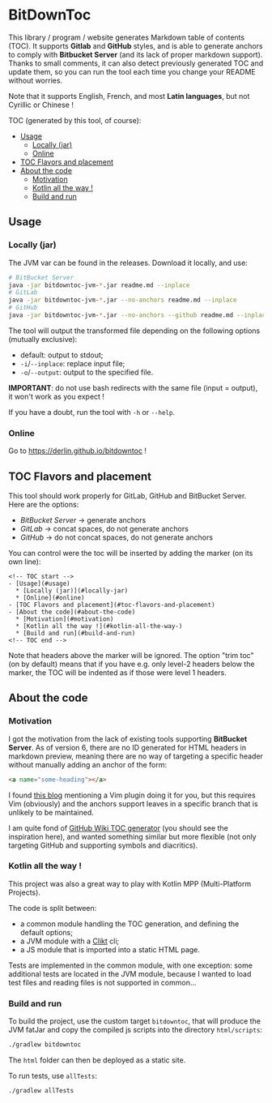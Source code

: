 # BitDownToc

This library / program / website generates Markdown table of contents (TOC).
It supports **Gitlab** and **GitHub** styles, and is able to generate anchors to comply with **Bitbucket Server** 
(and its lack of proper markdown support). Thanks to small comments, it can also detect previously generated TOC
and update them, so you can run the tool each time you change your README without worries.

Note that it supports English, French, and most **Latin languages**, but not Cyrillic or Chinese !

TOC (generated by this tool, of course):

<!-- TOC start -->
- [Usage](#usage)
  * [Locally (jar)](#locally-jar)
  * [Online](#online)
- [TOC Flavors and placement](#toc-flavors-and-placement)
- [About the code](#about-the-code)
  * [Motivation](#motivation)
  * [Kotlin all the way !](#kotlin-all-the-way-)
  * [Build and run](#build-and-run)
<!-- TOC end -->

## Usage

### Locally (jar)

The JVM var can be found in the releases. Download it locally, and use:
```bash
# BitBucket Server
java -jar bitdowntoc-jvm-*.jar readme.md --inplace
# GitLab
java -jar bitdowntoc-jvm-*.jar --no-anchors readme.md --inplace
# GitHub
java -jar bitdowntoc-jvm-*.jar --no-anchors --github readme.md --inplace
```

The tool will output the transformed file depending on the following options (mutually exclusive):

* default: output to stdout;
* `-i`/`--inplace`: replace input file;
* `-o`/`--output`: output to the specified file.

**IMPORTANT**: do not use bash redirects with the same file (input = output), it won't work as you expect !

If you have a doubt, run the tool with `-h` or `--help`.

### Online

Go to https://derlin.github.io/bitdowntoc !


## TOC Flavors and placement

This tool should work properly for GitLab, GitHub and BitBucket Server. Here are the options:

* *BitBucket Server* → generate anchors
* *GitLab* → concat spaces, do not generate anchors
* *GitHub* → do not concat spaces, do not generate anchors

You can control were the toc will be inserted by adding the marker (on its own line):
```text
<!-- TOC start -->
- [Usage](#usage)
  * [Locally (jar)](#locally-jar)
  * [Online](#online)
- [TOC Flavors and placement](#toc-flavors-and-placement)
- [About the code](#about-the-code)
  * [Motivation](#motivation)
  * [Kotlin all the way !](#kotlin-all-the-way-)
  * [Build and run](#build-and-run)
<!-- TOC end -->
```

Note that headers above the marker will be ignored. The option "trim toc" (on by default) means that if 
you have e.g. only level-2 headers below the marker, the TOC will be indented as if those were level 1 headers.

## About the code

### Motivation

I got the motivation from the lack of existing tools supporting **BitBucket Server**.
As of version 6, there are no ID generated for HTML headers in markdown preview, meaning there are no way
of targeting a specific header without manually adding an anchor of the form:
```html
<a name="some-heading"></a>
```

I found [this blog](https://rderik.com/blog/generate-table-of-contents-with-anchors-for-markdown-file-vim-plugin/)
mentioning a Vim plugin doing it for you, but this requires Vim (obviously) and the anchors support leaves in a 
specific branch that is unlikely to be maintained.

I am quite fond of [GitHub Wiki TOC generator](https://ecotrust-canada.github.io/markdown-toc/)
(you should see the inspiration here), and wanted something similar but more flexible 
(not only targeting GitHub and supporting symbols and diacritics).


### Kotlin all the way !

This project was also a great way to play with Kotlin MPP (Multi-Platform Projects).

The code is split between:
* a common module handling the TOC generation, and defining the default options;
* a JVM module with a [Clikt](https://ajalt.github.io/clikt/) cli;
* a JS module that is imported into a static HTML page.

Tests are implemented in the common module, with one exception: some additional tests are located in the JVM module,
because I wanted to load test files and reading files is not supported in common...

### Build and run

To build the project, use the custom target `bitdowntoc`, that will produce the JVM fatJar and copy the compiled
js scripts into the directory `html/scripts`:
```bash
./gradlew bitdowntoc
```
The `html` folder can then be deployed as a static site.


To run tests, use `allTests`:
```bash
./gradlew allTests
```